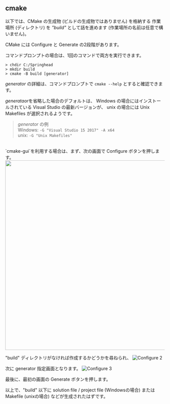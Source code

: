 ## cmake

以下では、CMake の生成物 (ビルドの生成物ではありません) を格納する
作業場所 (ディレクトリ) を *"build"* として話を進めます
(作業場所の名前は任意で構いません)。

CMake には Configure と Generate の2段階があります。

コマンドプロンプトの場合は、1回のコマンドで両方を実行できます。
```
> chdir C:/Springhead
> mkdir build
> cmake -B build [generator]
```

*generator* の詳細は、コマンドプロンプトで `cmake --help` とすると確認できます。

*generataor*を省略した場合のデフォルトは、
Windows の場合にはインストールされている Visual Studio の最新バージョンが、
unix の場合には Unix Makefiles が選択されるようです。 

> *generator* の例<br>
Windows: `-G "Visual Studio 15 2017" -A x64`<br>
unix:    `-G "Unix Makefiles"`

<br>
`cmake-gui`を利用する場合は、まず、次の画面で Configure ボタンを押します。
<img src="/fig/CMakeConfigure1.jpg" width="600px">

"build" ディレクトリがなければ作成するかどうかを尋ねられ、
![Configure 2](/fig/CmakeConfigure2.jpg)

次に generator 指定画面となります。
![Configure 3](/fig/CmakeConfigure3.jpg)

最後に、最初の画面の Generate ボタンを押します。

以上で、"build" 以下に solution file / project file (Windowsの場合)
または Makefile (unixの場合) などが生成されたはずです。

